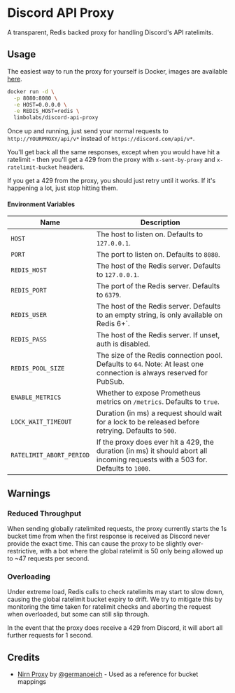 # Discord API Proxy
A transparent, Redis backed proxy for handling Discord's API ratelimits.

## Usage

The easiest way to run the proxy for yourself is Docker, images are available [here](https://hub.docker.com/r/ssmmiles/discord-api-proxy).

```bash
docker run -d \
  -p 8080:8080 \
  -e HOST=0.0.0.0 \
  -e REDIS_HOST=redis \
  limbolabs/discord-api-proxy
```

Once up and running, just send your normal requests to `http://YOURPROXY/api/v*` instead of `https://discord.com/api/v*`.

You'll get back all the same responses, except when you would have hit a ratelimit - then you'll get a 429 from the proxy with `x-sent-by-proxy` and `x-ratelimit-bucket` headers.

If you get a 429 from the proxy, you should just retry until it works. If it's happening a lot, just stop hitting them.

#### Environment Variables
Name | Description
--- | ---
`HOST` | The host to listen on. Defaults to `127.0.0.1`.
`PORT` | The port to listen on. Defaults to `8080`.
`REDIS_HOST` | The host of the Redis server. Defaults to `127.0.0.1`.
`REDIS_PORT` | The port of the Redis server. Defaults to `6379`.
`REDIS_USER` | The host of the Redis server. Defaults to an empty string, is only available on Redis 6+`.
`REDIS_PASS` | The host of the Redis server. If unset, auth is disabled.
`REDIS_POOL_SIZE` | The size of the Redis connection pool. Defaults to `64`. Note: At least one connection is always reserved for PubSub.
`ENABLE_METRICS` | Whether to expose Prometheus metrics on `/metrics`. Defaults to `true`.
`LOCK_WAIT_TIMEOUT` | Duration (in ms) a request should wait for a lock to be released before retrying. Defaults to `500`.
`RATELIMIT_ABORT_PERIOD` | If the proxy does ever hit a 429, the duration (in ms) it should abort all incoming requests with a 503 for. Defaults to `1000`.

## Warnings

### Reduced Throughput
When sending globally ratelimited requests, the proxy currently starts the 1s bucket time from when the first response is received as Discord never provide the exact time. This can cause the proxy to be slightly over-restrictive, with a bot where the global ratelimit is 50 only being allowed up to ~47 requests per second.

### Overloading
Under extreme load, Redis calls to check ratelimits may start to slow down, causing the global ratelimit bucket expiry to drift. We try to mitigate this by monitoring the time taken for ratelimit checks and aborting the request when overloaded, but some can still slip through.

In the event that the proxy does receive a 429 from Discord, it will abort all further requests for 1 second.

## Credits
  - [Nirn Proxy](https://github.com/germanoeich/nirn-proxy) by [@germanoeich](https://github.com/germanoeich) - Used as a reference for bucket mappings
  
